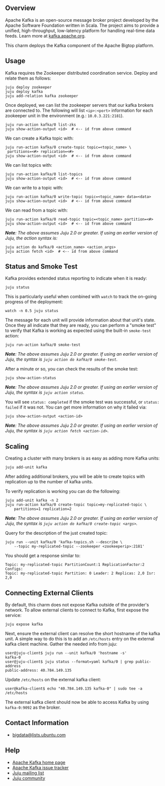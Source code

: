 <!--
  Licensed to the Apache Software Foundation (ASF) under one or more
  contributor license agreements.  See the NOTICE file distributed with
  this work for additional information regarding copyright ownership.
  The ASF licenses this file to You under the Apache License, Version 2.0
  (the "License"); you may not use this file except in compliance with
  the License.  You may obtain a copy of the License at

       http://www.apache.org/licenses/LICENSE-2.0

  Unless required by applicable law or agreed to in writing, software
  distributed under the License is distributed on an "AS IS" BASIS,
  WITHOUT WARRANTIES OR CONDITIONS OF ANY KIND, either express or implied.
  See the License for the specific language governing permissions and
  limitations under the License.
-->
## Overview

Apache Kafka is an open-source message broker project developed by the Apache
Software Foundation written in Scala. The project aims to provide a unified,
high-throughput, low-latency platform for handling real-time data feeds. Learn
more at [kafka.apache.org](http://kafka.apache.org/).

This charm deploys the Kafka component of the Apache Bigtop platform.

## Usage

Kafka requires the Zookeeper distributed coordination service. Deploy and
relate them as follows:

    juju deploy zookeeper
    juju deploy kafka
    juju add-relation kafka zookeeper

Once deployed, we can list the zookeeper servers that our kafka brokers
are connected to. The following will list `<ip>:<port>` information for each
zookeeper unit in the environment (e.g.: `10.0.3.221:2181`).

    juju run-action kafka/0 list-zks
    juju show-action-output <id>  # <-- id from above command

We can create a Kafka topic with:

    juju run-action kafka/0 create-topic topic=<topic_name> \
     partitions=<#> replication=<#>
    juju show-action-output <id>  # <-- id from above command

We can list topics with:

    juju run-action kafka/0 list-topics
    juju show-action-output <id>  # <-- id from above command

We can write to a topic with:

    juju run-action kafka/0 write-topic topic=<topic_name> data=<data>
    juju show-action-output <id>  # <-- id from above command

We can read from a topic with:

    juju run-action kafka/0 read-topic topic=<topic_name> partition=<#>
    juju show-action-output <id>  # <-- id from above command

_**Note**: The above assumes Juju 2.0 or greater. If using an earlier version
of Juju, the action syntax is:_

    juju action do kafka/0 <action_name> <action_args>
    juju action fetch <id>  # <-- id from above command


## Status and Smoke Test

Kafka provides extended status reporting to indicate when it is ready:

    juju status

This is particularly useful when combined with `watch` to track the on-going
progress of the deployment:

    watch -n 0.5 juju status

The message for each unit will provide information about that unit's state.
Once they all indicate that they are ready, you can perform a "smoke test"
to verify that Kafka is working as expected using the built-in `smoke-test`
action:

    juju run-action kafka/0 smoke-test

_**Note**: The above assumes Juju 2.0 or greater. If using an earlier version
of Juju, the syntax is `juju action do kafka/0 smoke-test`._

After a minute or so, you can check the results of the smoke test:

    juju show-action-status

_**Note**: The above assumes Juju 2.0 or greater. If using an earlier version
of Juju, the syntax is `juju action status`._


You will see `status: completed` if the smoke test was successful, or
`status: failed` if it was not.  You can get more information on why it failed
via:

    juju show-action-output <action-id>

_**Note**: The above assumes Juju 2.0 or greater. If using an earlier version
of Juju, the syntax is `juju action fetch <action-id>`._


## Scaling

Creating a cluster with many brokers is as easy as adding more Kafka units:

    juju add-unit kafka

After adding additional brokers, you will be able to create topics with
replication up to the number of kafka units.

To verify replication is working you can do the following:

    juju add-unit kafka -n 2
    juju run-action kafka/0 create-topic topic=my-replicated-topic \
        partitions=1 replication=2

_**Note**: The above assumes Juju 2.0 or greater. If using an earlier version
of Juju, the syntax is `juju action do kafka/0 create-topic <args>`._

Query for the description of the just created topic:

    juju run --unit kafka/0 'kafka-topics.sh --describe \
        --topic my-replicated-topic --zookeeper <zookeeperip>:2181'

You should get a response similar to:

    Topic: my-replicated-topic PartitionCount:1 ReplicationFactor:2 Configs:
    Topic: my-replicated-topic Partition: 0 Leader: 2 Replicas: 2,0 Isr: 2,0


## Connecting External Clients

By default, this charm does not expose Kafka outside of the provider's network.
To allow external clients to connect to Kafka, first expose the service:

    juju expose kafka

Next, ensure the external client can resolve the short hostname of the kafka
unit. A simple way to do this is to add an `/etc/hosts` entry on the external
kafka client machine. Gather the needed info from juju:

    user@juju-client$ juju run --unit kafka/0 'hostname -s'
    kafka-0
    user@juju-client$ juju status --format=yaml kafka/0 | grep public-address
    public-address: 40.784.149.135

Update `/etc/hosts` on the external kafka client:

    user@kafka-client$ echo "40.784.149.135 kafka-0" | sudo tee -a /etc/hosts

The external kafka client should now be able to access Kafka by using
`kafka-0:9092` as the broker.



## Contact Information
- <bigdata@lists.ubuntu.com>


## Help
- [Apache Kafka home page](http://kafka.apache.org/)
- [Apache Kafka issue tracker](https://issues.apache.org/jira/browse/KAFKA)
- [Juju mailing list](https://lists.ubuntu.com/mailman/listinfo/juju)
- [Juju community](https://jujucharms.com/community)
